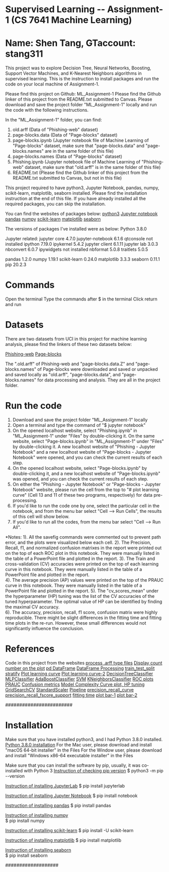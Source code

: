 # Supervised Learning -- Assignment-1 (CS 7641 Machine Learning)
# Name: Shen Tang, GTaccount: stang311

This project was to explore Decision Tree, Neural Networks, Boosting, Support Vector Machines, and K-Nearest Neighbors algorithms in supervised learning. This is the instruction to install packages and run the code on your local machine of Assignment-1.  

Please find this project on Github:
ML_Assignment-1
Please find the Github linker of this project from the README.txt submitted to Canvas. 
Please download and save the project folder "ML_Assignment-1" locally and run the code with the following instructions. 

In the "ML_Assignment-1" folder, you can find:
1. old.arff (Data of "Phishing-web" dataset)
2. page-blocks.data (Data of "Page-blocks" dataset)
3. page-blocks.ipynb (Jupyter notebook file of Machine Learning of "Page-blocks" dataset, make sure that "page-blocks.data" and "page-blocks.names" are in the same folder of this file)
4. page-blocks.names (Data of "Page-blocks" dataset)
5. Phishing.ipynb (Jupyter notebook file of Machine Learning of "Phishing-web" dataset, make sure that "old.arff" is in the same folder of this file)
6. README.txt (Please find the Github linker of this project from the README.txt submitted to Canvas, but not in this file)

This project required to have python3, Jupyter Notebook, pandas, numpy, scikit-learn, matplotlib, seaborn installed. Please find the installation instruction at the end of this file. If you have already installed all the required packages, you can skip the installation. 

You can find the websites of packages below:
[python3](https://www.python.org/downloads/)
[Jupyter notebook](https://jupyter.org)
[pandas](https://pandas.pydata.org)
[numpy](https://numpy.org)
[scikit-learn](https://scikit-learn.org/stable/)
[matplotlib](https://matplotlib.org/stable/index.html)
[seaborn](https://seaborn.pydata.org)

The versions of packages I've installed were as below:
Python 3.8.0

Jupyter related:
jupyter core       4.7.0
jupyter-notebook   6.1.6
qtconsole          not installed
ipython            7.19.0
ipykernel          5.4.2
jupyter client     6.1.11
jupyter lab        3.0.3
nbconvert          6.0.7
ipywidgets         not installed
nbformat           5.0.8
traitlets          5.0.5

pandas        1.2.0
numpy         1.19.1
scikit-learn  0.24.0
matplotlib    3.3.3
seaborn       0.11.1
pip           20.2.3


# Commands
Open the terminal
Type the commands after $ in the terminal
Click return and run


# Datasets 
There are two datasets from UCI in this project for machine learning analysis, please find the linkers of these two datasets below:

[Phishing-web](https://archive.ics.uci.edu/ml/machine-learning-databases/00327/) 
[Page-blocks](https://archive.ics.uci.edu/ml/machine-learning-databases/page-blocks/)

The ".old.arff" of Phishing-web and "page-blocks.data.Z" and "page-blocks.names" of Page-blocks were downloaded and saved or unpacked and saved locally as "old.arff", "page-blocks.data", and "page-blocks.names" for data processing and analysis. They are all in the project folder.

# Run the code
1. Download and save the project folder "ML_Assignment-1" locally
2. Open a terminal and type the command of "$ jupyter notebook"
3. On the opened localhost website, select "Phishing.ipynb" in "ML_Assignment-1" under "Files" by double-clicking it. On the same website, select "Page-blocks.ipynb" in "ML_Assignment-1" under "Files" by double-clicking it. A new localhost website of "Phishing - Jupyter Notebook" and a new localhost website of "Page-blocks - Jupyter Notebook" were opened, and you can check the current results of each step. 
4. On the opened localhost website, select "Page-blocks.ipynb" by double-clicking it, and a new localhost website of "Page-blocks.ipynb" was opened, and you can check the current results of each step. 
5. On either the "Phishing - Jupyter Notebook" or "Page-blocks - Jupyter Notebook" website, please run the cell from the top to "# plot learning curve" (Cell 13 and 11 of these two programs, respectively) for data pre-processing.
6. If you'd like to run the code one by one, select the particular cell in the notebook, and from the menu bar select "Cell --> Run Cells", the results of this cell will show below.
7. If you'd like to run all the codes, from the menu bar select "Cell --> Run All".

*Notes: 
1). All the savefig commands were commented out to prevent path error, and the plots were visualized below each cell. 
2). The Precision, Recall, f1, and normalized confusion matrixes in the report were printed out on the top of each ROC plot in this notebook. They were manually listed in the table of a PowerPoint file and plotted in the report. 
3). The Train and cross-validation (CV) accuracies were printed on the top of each learning curve in this notebook. They were manually listed in the table of a PowerPoint file and plotted in the report.  
4). The average precision (AP) values were printed on the top of the PRAUC curve in this notebook. They were manually listed in the table of a PowerPoint file and plotted in the report.
5). The "cv_scores_mean" under the hyperparameter (HP) tuning was the list of the CV accuracies of the tuned hyperparameter. The optimal value of HP can be identified by finding the maximal CV accuracy.    
6). The accuracy, precision, recall, f1 score, confusion matrix were highly reproducible. There might be slight differences in the fitting time and fitting time plots in the re-run. However, these small differences would not significantly influence the conclusion.   


# References 
Code in this project from the websites
[process .arff type files](https://discuss.analyticsvidhya.com/t/loading-arff-type-files-in-python/27419)
[Display count number on the plot](https://stackoverflow.com/questions/42159250/how-to-show-the-count-values-on-the-top-of-a-bar-in-a-countplot)
[pd DataFrame](https://pandas.pydata.org/pandas-docs/stable/reference/api/pandas.DataFrame.html)
[DataFrame Processing](https://pandas.pydata.org/pandas-docs/stable/reference/api/pandas.DataFrame.drop.html)
[train_test_split stratify](https://stackoverflow.com/questions/34842405/parameter-stratify-from-method-train-test-split-scikit-learn)
[Plot learning curve](https://scikit-learn.org/stable/auto_examples/model_selection/plot_learning_curve.html)
[Plot learning curve-2](https://stackoverflow.com/questions/48018203/what-is-the-difference-between-knn-score-and-accuracy-metrics-in-knn-sk-learn)
[DecisionTreeClassifier](https://scikit-learn.org/stable/modules/generated/sklearn.tree.DecisionTreeClassifier.html)
[MLPClassifier](https://scikit-learn.org/stable/modules/generated/sklearn.neural_network.MLPClassifier.html)
[AdaBoostClassifier](https://scikit-learn.org/stable/modules/generated/sklearn.ensemble.AdaBoostClassifier.html)
[SVM](https://scikit-learn.org/stable/modules/generated/sklearn.svm.SVC.html)
[KNeighborsClassifier](https://scikit-learn.org/stable/modules/generated/sklearn.neighbors.KNeighborsClassifier.html)
[ROC plots](https://scikit-learn.org/stable/auto_examples/model_selection/plot_roc_crossval.html)
[PRAUC](https://scikit-learn.org/stable/auto_examples/model_selection/plot_precision_recall.html#sphx-glr-auto-examples-model-selection-plot-precision-recall-py)
[Confusion metrics](https://scikit-learn.org/stable/modules/generated/sklearn.metrics.confusion_matrix.html)
[Model Complexity Curve plot, HP tuning](https://towardsdatascience.com/how-to-find-decision-tree-depth-via-cross-validation-2bf143f0f3d6)
[GridSearchCV](https://scikit-learn.org/stable/modules/generated/sklearn.model_selection.GridSearchCV.html)
[StandardScaler](https://scikit-learn.org/stable/modules/generated/sklearn.preprocessing.StandardScaler.html)
[Pipeline](https://scikit-learn.org/stable/modules/generated/sklearn.pipeline.Pipeline.html)
[precision_recall_curve](https://scikit-learn.org/stable/modules/generated/sklearn.metrics.precision_recall_curve.html)
[precision_recall_fscore_support](https://scikit-learn.org/stable/modules/generated/sklearn.metrics.precision_recall_fscore_support.html)
[fitting time](https://stackoverflow.com/questions/61586009/timing-of-model-testing-and-training-of-a-decision-tree-classifier)
[plot bar-1](https://www.tutorialspoint.com/matplotlib/matplotlib_bar_plot.htm)
[plot bar-2](https://numpy.org/devdocs/reference/generated/numpy.around.html)



########################

# Installation 
Make sure that you have installed python3, and I had Python 3.8.0 installed.
[Python 3.8.0 installation](https://www.python.org/downloads/release/python-380/)
For the Mac user, please download and install "macOS 64-bit installer" in the Files
For the Window user, please download and install "Windows x86-64 executable installer" in the Files

Make sure that you can install the software by pip, usually, it was co-installed with Python 3
[Instruction of checking pip version](https://pip.pypa.io/en/stable/installing/)
$ python3 -m pip --version

[Instruction of installing JupyterLab](https://jupyter.org/install)
$ pip install jupyterlab

[Instruction of installing Jupyter Notebook](https://jupyter.org/install)
$ pip install notebook

[Instruction of installing pandas](https://pypi.org/project/pandas/)
$ pip install pandas

[Instruction of installing numpy](https://numpy.org/install/)       
$ pip install numpy

[Instruction of installing scikit-learn](https://scikit-learn.org/stable/install.html)
$ pip install -U scikit-learn

[Instruction of installing matplotlib](https://pypi.org/project/matplotlib/)
$ pip install matplotlib

[Instruction of installing seaborn](https://pypi.org/project/seaborn/)       
$ pip install seaborn

###################
